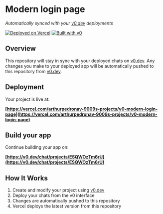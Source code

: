 # Modern login page

*Automatically synced with your [v0.dev](https://v0.dev) deployments*

[![Deployed on Vercel](https://img.shields.io/badge/Deployed%20on-Vercel-black?style=for-the-badge&logo=vercel)](https://vercel.com/arthurpedronav-9009s-projects/v0-modern-login-page)
[![Built with v0](https://img.shields.io/badge/Built%20with-v0.dev-black?style=for-the-badge)](https://v0.dev/chat/projects/ESQWOzTm6rU)

## Overview

This repository will stay in sync with your deployed chats on [v0.dev](https://v0.dev).
Any changes you make to your deployed app will be automatically pushed to this repository from [v0.dev](https://v0.dev).

## Deployment

Your project is live at:

**[https://vercel.com/arthurpedronav-9009s-projects/v0-modern-login-page](https://vercel.com/arthurpedronav-9009s-projects/v0-modern-login-page)**

## Build your app

Continue building your app on:

**[https://v0.dev/chat/projects/ESQWOzTm6rU](https://v0.dev/chat/projects/ESQWOzTm6rU)**

## How It Works

1. Create and modify your project using [v0.dev](https://v0.dev)
2. Deploy your chats from the v0 interface
3. Changes are automatically pushed to this repository
4. Vercel deploys the latest version from this repository
